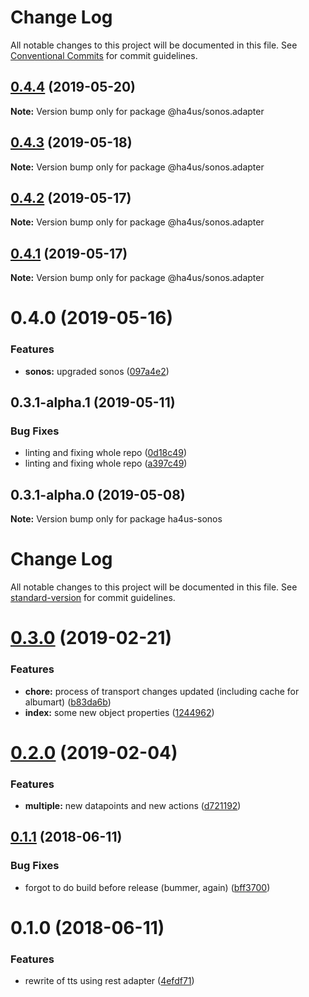 # Change Log

All notable changes to this project will be documented in this file.
See [Conventional Commits](https://conventionalcommits.org) for commit guidelines.

## [0.4.4](https://github.com/ha4us/ha4us/compare/@ha4us/sonos.adapter@0.4.3...@ha4us/sonos.adapter@0.4.4) (2019-05-20)

**Note:** Version bump only for package @ha4us/sonos.adapter





## [0.4.3](https://github.com/ha4us/ha4us/compare/@ha4us/sonos.adapter@0.4.2...@ha4us/sonos.adapter@0.4.3) (2019-05-18)

**Note:** Version bump only for package @ha4us/sonos.adapter





## [0.4.2](https://github.com/ha4us/ha4us/compare/@ha4us/sonos.adapter@0.4.1...@ha4us/sonos.adapter@0.4.2) (2019-05-17)

**Note:** Version bump only for package @ha4us/sonos.adapter





## [0.4.1](https://github.com/ha4us/ha4us/compare/@ha4us/sonos.adapter@0.4.0...@ha4us/sonos.adapter@0.4.1) (2019-05-17)

**Note:** Version bump only for package @ha4us/sonos.adapter





# 0.4.0 (2019-05-16)


### Features

* **sonos:** upgraded sonos ([097a4e2](https://github.com/ha4us/ha4us/commit/097a4e2))





## 0.3.1-alpha.1 (2019-05-11)


### Bug Fixes

* linting and fixing whole repo ([0d18c49](https://github.com/ha4us/ha4us/commit/0d18c49))
* linting and fixing whole repo ([a397c49](https://github.com/ha4us/ha4us/commit/a397c49))





## 0.3.1-alpha.0 (2019-05-08)

**Note:** Version bump only for package ha4us-sonos





# Change Log

All notable changes to this project will be documented in this file. See [standard-version](https://github.com/conventional-changelog/standard-version) for commit guidelines.

<a name="0.3.0"></a>
# [0.3.0](https://github.com/ha4us/ha4us-sonos/compare/v0.2.0...v0.3.0) (2019-02-21)


### Features

* **chore:** process of transport changes updated (including cache for albumart) ([b83da6b](https://github.com/ha4us/ha4us-sonos/commit/b83da6b))
* **index:** some new object properties ([1244962](https://github.com/ha4us/ha4us-sonos/commit/1244962))



<a name="0.2.0"></a>
# [0.2.0](https://github.com/ha4us/ha4us-sonos/compare/v0.1.1...v0.2.0) (2019-02-04)


### Features

* **multiple:** new datapoints and new actions ([d721192](https://github.com/ha4us/ha4us-sonos/commit/d721192))



<a name="0.1.1"></a>
## [0.1.1](https://github.com/ha4us/ha4us-sonos/compare/v0.1.0...v0.1.1) (2018-06-11)


### Bug Fixes

* forgot to do build before release (bummer, again) ([bff3700](https://github.com/ha4us/ha4us-sonos/commit/bff3700))



<a name="0.1.0"></a>
# 0.1.0 (2018-06-11)


### Features

* rewrite of tts using rest adapter ([4efdf71](https://github.com/ha4us/ha4us-sonos/commit/4efdf71))
